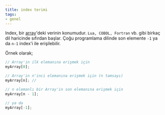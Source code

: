 ```yaml
---
title: index terimi
tags:
- genel
---
```


Index, bir [array](/array)'deki verinin konumudur. `Lua, COBOL, Fortran` vb. gibi birkaç dil haricinde sıfırdan başlar.
Çoğu programlama dilinde son elemente `-1` ya da `n-1` index'i ile erişilebilir.

Örnek olarak;

```javascript
// Array'in ilk elemanına erişmek için
myArray[0];

// Array'in n'inci elemanına erişmek için (n tamsayı)
myArray[n]; //

// n elemanlı bir Array'in son elemanına erişmek için
myArray[n - 1];

// ya da
myArray[-1];
```
